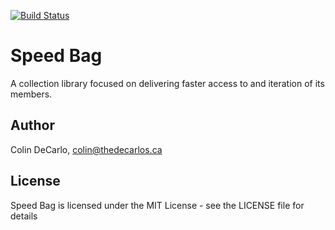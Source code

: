 [![Build Status](https://travis-ci.org/colindecarlo/speed-bag.svg?branch=master)](https://travis-ci.org/colindecarlo/speed-bag)

# Speed Bag

A collection library focused on delivering faster access to and iteration of its members.

## Author

Colin DeCarlo, colin@thedecarlos.ca

## License

Speed Bag is licensed under the MIT License - see the LICENSE file for details
